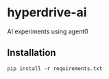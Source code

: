 # hyperdrive-ai
AI experiments using agent0

## Installation
```
pip install -r requirements.txt
```
